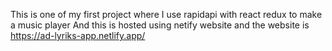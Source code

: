 This is one of my first project where I use rapidapi with react redux to make a music player
And this is hosted using netify website and the website is https://ad-lyriks-app.netlify.app/
